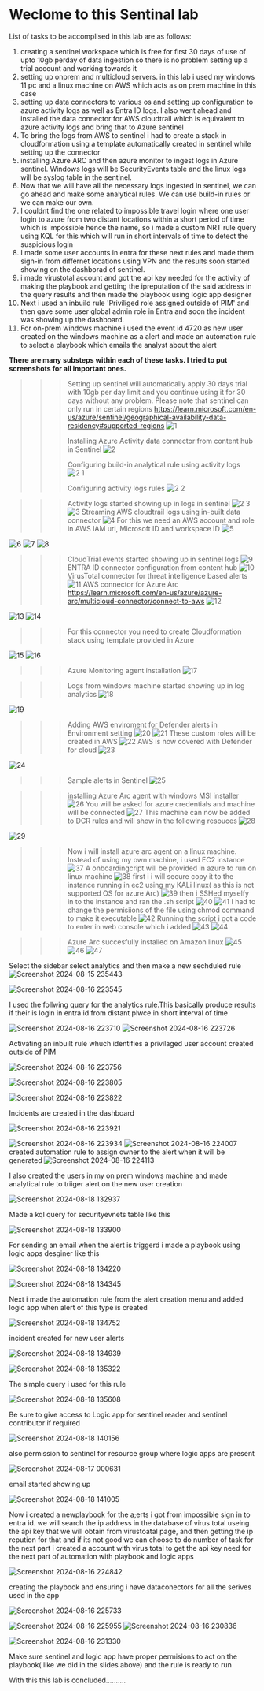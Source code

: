 
# Weclome to this Sentinal lab 
List of tasks to be accomplised in this lab are as follows:
1. creating a sentinel workspace which is free for first 30 days of use of upto 10gb perday of data ingestion so there is no problem setting up a trial account and working towards it
2. setting up onprem and multicloud servers. in this lab i used my windows 11 pc and a linux machine on AWS which acts as on prem machine in this case  
3. setting up data connectors to various os and setting up configuration to azure activity logs as well as Entra ID logs. I also went ahead and installed the data connector for AWS cloudtrail which is equivalent to azure activity logs and bring that to Azure sentinel
4. To bring the logs from AWS to sentinel i had to create a stack in cloudformation using a template automatically created in sentinel while setting up the connector
5. installing Azure ARC and then azure monitor to ingest logs in Azure sentinel. Windows logs will be SecurityEvents table and the linux logs will be syslog table in the sentinel. 
6. Now that we will have all the necessary logs ingested in sentinel, we can go ahead and make some analytical rules. We can use build-in rules or we can make our own.
7. I couldnt find the one related to impossible travel login where one user login to azure from two distant locations within a short period of time which is impossible hence the name, so i made a custom NRT rule query using KQL for this which will run in short intervals of time to detect the suspicious login
8. I made some user accounts in entra for these next rules and made them sign-in from differnet locations using VPN and the results soon started showing on the dashborad of sentinel.
9. i made virustotal account and got the api key needed for the activity of making the playbook and getting the ipreputation of the said address in the query results and then made the playbook using logic app designer
10. Next i used an inbuild rule 'Priviliged role assigned outside of PIM' and then gave some user global admin role in Entra and soon the incident was showing up the dashboard.
11. For on-prem windows machine i used the event id 4720 as new user created on the windows machine as a alert and made an automation rule to select a playbook which emails the analyst about the alert

__There are many substeps within each of these tasks. I tried to put screenshots for all important ones.__



>>>Setting up sentinel will automatically apply 30 days trial with 10gb per day limit and you continue using it for 30 days without any problem. Please note that sentinel can only run in certain regions https://learn.microsoft.com/en-us/azure/sentinel/geographical-availability-data-residency#supported-regions
![1](https://github.com/user-attachments/assets/1fe7d09d-075b-4e86-88dc-51a6060238e9)
>>>
>>>Installing Azure Activity data connector from content hub in Sentinel
![2](https://github.com/user-attachments/assets/2e28dba4-74d7-4788-bd4c-57e9c4d5708d)
>>>
>>>Configuring build-in analytical rule using activity logs
![2 1](https://github.com/user-attachments/assets/dfe0ae19-6b6a-41c5-8592-d9b967113dd0)
>>>
>>>Configuring activity logs rules
![2 2](https://github.com/user-attachments/assets/64c69c9d-10e8-4584-97f9-fe45c808730d)

>>>Activity logs started showing up in logs in sentinel
![2 3](https://github.com/user-attachments/assets/3d2d9ed5-3e36-4b8b-bd3d-1159833ba958)
![3](https://github.com/user-attachments/assets/b93dbbd3-5f15-44dd-96e0-e090830c954b)
>>>Streaming AWS cloudtrail logs using in-built data connector
![4](https://github.com/user-attachments/assets/0659f2a8-3366-4786-bc4b-aa9f71e259e4)
>>>For this we need an AWS account and role in AWS IAM uri, Microsoft ID and workspace ID
![5](https://github.com/user-attachments/assets/8bdae91f-4e03-4178-8c41-da3a6befd21a)
>>>
![6](https://github.com/user-attachments/assets/4c1ff5a3-4b1f-4d34-aba9-77a9b1ff8251)
![7](https://github.com/user-attachments/assets/31186f73-ffcd-4ab3-a672-bda5bd29bf5e)
![8](https://github.com/user-attachments/assets/b6aa33b9-1de2-470e-b211-285065e982bb)
>>>CloudTrial events started showing up in sentinel logs
![9](https://github.com/user-attachments/assets/46727e3d-f75c-4cfe-89f4-a59f971d0a5a)
>>>ENTRA ID connector configuration from content hub
![10](https://github.com/user-attachments/assets/c7f664c2-5222-4db3-a38e-50f58f292585)
>>>VirusTotal connector for threat intelligence based alerts
![11](https://github.com/user-attachments/assets/6f3ff261-904b-4c5f-b42b-f8dca463ab1c)
>>>AWS connector for Azure Arc
>>>https://learn.microsoft.com/en-us/azure/azure-arc/multicloud-connector/connect-to-aws
![12](https://github.com/user-attachments/assets/33965b7e-a50d-4e52-8b8f-8eae729f8c6d)

![13](https://github.com/user-attachments/assets/0932687d-0a3e-495b-b96b-6ad6eb3e3017)
![14](https://github.com/user-attachments/assets/7c43fc43-e449-4da1-86af-307e9907a012)
>>>For this connector you need to create Cloudformation stack using template provided in Azure

![15](https://github.com/user-attachments/assets/9a312bfe-f790-4b78-84af-cfe86090ef12)
![16](https://github.com/user-attachments/assets/cd81df54-0f17-470d-b994-6ad3f3b0a8b8)

>>>Azure Monitoring agent installation
![17](https://github.com/user-attachments/assets/b79ce393-15ee-4f3a-8a00-0bbe72766c2a)

>>>Logs from windows machine started showing up in log analytics
![18](https://github.com/user-attachments/assets/bd769f4b-732a-42b8-a05a-8e02c3cd8a5c)

![19](https://github.com/user-attachments/assets/520b4b14-5327-4ab8-89d2-f45fb8378176)

>>>Adding AWS enviroment for Defender alerts in Environment setting 
![20](https://github.com/user-attachments/assets/ab4d781d-bd64-4c37-8844-d9734e829b1e)
![21](https://github.com/user-attachments/assets/420b75e8-33c1-4628-9b8d-84e5fb72eee9)
>>>These custom roles will be created in AWS
![22](https://github.com/user-attachments/assets/714607cd-3f9b-4727-88a8-8351c0cf2c24)
>>>AWS is now covered with Defender for cloud
![23](https://github.com/user-attachments/assets/a957b8ec-52ab-4b33-b4c6-0fa7835b3a7f)

![24](https://github.com/user-attachments/assets/07f8943b-35f7-4e43-9c09-9833ff0ebaab)

>>>Sample alerts in Sentinel 
![25](https://github.com/user-attachments/assets/5cc70d2c-9849-4473-9e2a-c9e53dede0fa)

>>>installing Azure Arc agent with windows MSI installer
![26](https://github.com/user-attachments/assets/1d7242a7-1d1f-4a78-9bb0-956aa4d3138e)
>>>You will be asked for azure credentials and machine will be connected
![27](https://github.com/user-attachments/assets/9056e765-7885-4a91-a337-6179489d4368)
>>>This machine can now be added to DCR rules and will show in the following resouces
![28](https://github.com/user-attachments/assets/858bac7d-8afb-41aa-8cb5-5fb4964bba6f)

![29](https://github.com/user-attachments/assets/09916999-0c9a-4670-be9f-47c011883c73)

>>>Now i will install azure arc agent on a linux machine. Instead of using my own machine, i used EC2 instance
![37](https://github.com/user-attachments/assets/4e41f38b-bc91-46b0-ae20-3ac7ad15ef06)
>>>A onboardingcript will be provided in azure to run on linux machine 
![38](https://github.com/user-attachments/assets/b419afa6-9a2b-454e-a4ec-b94ea3f735d1)
>>>first i i will secure copy it to the instance running in ec2 using my KALi linux( as this is not supported OS for azure Arc)
![39](https://github.com/user-attachments/assets/d59a1e09-57ed-4634-88b0-66e79d335f46)
>>>then i SSHed myselfy in to the instance and ran the .sh script
![40](https://github.com/user-attachments/assets/34683837-fa41-468b-b851-1a1940b89aa7)
![41](https://github.com/user-attachments/assets/5aee1e3a-f96f-4205-8d40-c5b7294aaacb)
>>>I had to change the permisiions of the file using chmod command to make it executable
![42](https://github.com/user-attachments/assets/5a338952-0c49-4d00-af45-012100f7dd98)
>>>Running the script i got a code to enter in web console which i added
![43](https://github.com/user-attachments/assets/9786dfc8-8dab-41eb-9e2f-5ac78cb9f2f6)
![44](https://github.com/user-attachments/assets/dc8bd5e9-9e44-4503-b8f8-4a1ff2d1a316)

>>>Azure Arc succesfully installed on Amazon linux
![45](https://github.com/user-attachments/assets/ff88fadb-27e2-42a3-a7e8-925d7544645e)
![46](https://github.com/user-attachments/assets/587ec078-bf43-4fd5-87ca-d6445690dee4)
![47](https://github.com/user-attachments/assets/00dc2e4c-e236-45ba-841b-7187945380d0)

Select the sidebar select analytics and then make a new sechduled rule 
![Screenshot 2024-08-15 235443](https://github.com/user-attachments/assets/63d41201-5319-47f0-8e74-41a560dbc434)

![Screenshot 2024-08-16 223545](https://github.com/user-attachments/assets/a9aea133-a3b2-4f91-bc5e-a663b5b765fe)

I used the follwing query for the analytics rule.This basically produce results if their is login in entra id from distant plwce in short interval of time

![Screenshot 2024-08-16 223710](https://github.com/user-attachments/assets/9846407b-b256-45b5-927e-a6b60bf939ca)
![Screenshot 2024-08-16 223726](https://github.com/user-attachments/assets/a4ac93ee-1165-4405-90fe-0bea00147814)

Activating an inbuilt rule whuch identifies a privilaged user account created outside of PIM

![Screenshot 2024-08-16 223756](https://github.com/user-attachments/assets/4d28e625-3539-4b47-ae18-5853db0cce88)

![Screenshot 2024-08-16 223805](https://github.com/user-attachments/assets/23831cd6-48a5-44f8-a8f5-f04c54159d6c)


![Screenshot 2024-08-16 223822](https://github.com/user-attachments/assets/c8e544f8-3f43-4eca-ae52-e438dce79633)

Incidents are created in the dashboard

![Screenshot 2024-08-16 223921](https://github.com/user-attachments/assets/f1b13056-dd95-48a0-b942-8136ddab02bd)




![Screenshot 2024-08-16 223934](https://github.com/user-attachments/assets/bf99cc40-57a8-43cf-be91-2301c0c2c5c3)
![Screenshot 2024-08-16 224007](https://github.com/user-attachments/assets/54544b93-17da-4053-b534-1addc808ea5a)
created automation rule to assign owner to the alert when it will be generated
![Screenshot 2024-08-16 224113](https://github.com/user-attachments/assets/e92edc76-26a5-4dd4-9ed3-cc555b3a160c)

I also created the users in my on prem windows machine and made analytical rule to triiger alert on the new user creation

![Screenshot 2024-08-18 132937](https://github.com/user-attachments/assets/28c3c298-4541-47c9-9115-0d17605cf468)

Made a kql query for securityevnets table like this 

![Screenshot 2024-08-18 133900](https://github.com/user-attachments/assets/e6698493-c4d9-4015-8537-00ad03e69747)

For sending an email when the alert is triggerd i made a playbook using logic apps desginer like this 

![Screenshot 2024-08-18 134220](https://github.com/user-attachments/assets/0c93416c-378c-4578-bdb3-05b3d9bbeaa5)

![Screenshot 2024-08-18 134345](https://github.com/user-attachments/assets/1d0cbe66-c7e6-4576-a795-a411a82233a5)


Next i made the automation rule from the alert creation menu and added logic app when alert of this type is created

![Screenshot 2024-08-18 134752](https://github.com/user-attachments/assets/93e29597-9fa6-4cea-90b6-8d284e60704c)

incident created for new user alerts

![Screenshot 2024-08-18 134939](https://github.com/user-attachments/assets/86664a67-bfc0-4009-b803-f88625d3eb14)

![Screenshot 2024-08-18 135322](https://github.com/user-attachments/assets/8d747290-c22d-4169-bed0-cd7295c97c0c)

The simple query i used for this rule

![Screenshot 2024-08-18 135608](https://github.com/user-attachments/assets/02b62cf8-32c1-4a02-a6de-5965ecb56cb7)

Be sure to give access to Logic app for sentinel reader and sentinel contributor if required

![Screenshot 2024-08-18 140156](https://github.com/user-attachments/assets/2c84774b-9729-423e-9959-2ac0538d024f)

also permission to sentinel for resource group where logic apps are present

![Screenshot 2024-08-17 000631](https://github.com/user-attachments/assets/7c9ff91b-23bc-4da8-b486-66cdda4bdc4e)


email started showing up


![Screenshot 2024-08-18 141005](https://github.com/user-attachments/assets/0d939eab-6b92-4b9d-9aeb-a86da14e3d5d)


Now i created a newplaybook for the a;erts i got from impossible sign in to entra id. we will search the ip address in the database of virus total useing the api key that we will obtain from virustoatal page, and then getting the ip repution for that and if its not good we can choose to do number of task 
for the next part i created a account with virus total to get the api key need for the next part of automation with playbook and logic apps

![Screenshot 2024-08-16 224842](https://github.com/user-attachments/assets/3070a473-8a2b-44d6-b21b-b4adc10f8df1)

creating the playbook and ensuring i have dataconectors for all the serives used in the app

![Screenshot 2024-08-16 225733](https://github.com/user-attachments/assets/63d58d24-dc83-4069-8cd7-e9ddc118f038)


![Screenshot 2024-08-16 225955](https://github.com/user-attachments/assets/dd754637-3d10-4b0e-9bab-639b2ded5cc2)
![Screenshot 2024-08-16 230836](https://github.com/user-attachments/assets/7d03fc81-c8b8-440c-a96d-954ae93c60eb)

![Screenshot 2024-08-16 231330](https://github.com/user-attachments/assets/383733c9-2125-43b1-9965-666d77b68b35)


Make sure sentinel and logic app have proper permisions to act on the playbook( like we did in the slides above) and the rule is ready to run

With this this lab is concluded..........

